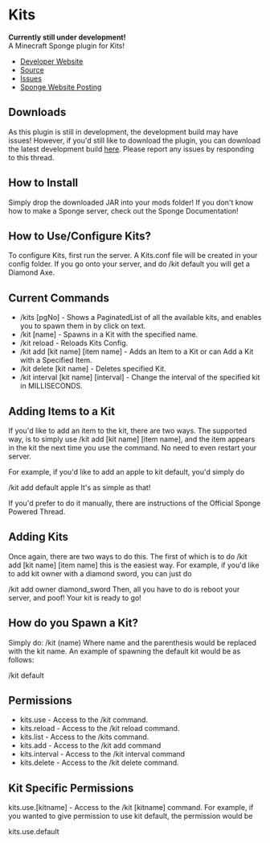 Kits
=============
**Currently still under development!**  
A Minecraft Sponge plugin for Kits!

* [Developer Website]
* [Source]
* [Issues]
* [Sponge Website Posting]

## Downloads

As this plugin is still in development, the development build may have issues! However, if you'd still like to download the plugin, you can download the latest development build [here]. Please report any issues by responding to this thread.

## How to Install

Simply drop the downloaded JAR into your mods folder! If you don't know how to make a Sponge server, check out the Sponge Documentation!

## How to Use/Configure Kits?
To configure Kits, first run the server. A Kits.conf file will be created in your config folder.  If you go onto your server, and do /kit default you will get a Diamond Axe.

## Current Commands

* /kits [pgNo] - Shows a PaginatedList of all the available kits, and enables you to spawn them in by click on text.
* /kit [name] - Spawns in a Kit with the specified name.
* /kit reload - Reloads Kits Config.
* /kit add [kit name] [item name] - Adds an Item to a Kit or can Add a Kit with a Specified Item.
* /kit delete [kit name] - Deletes specified Kit.
* /kit interval [kit name] [interval] - Change the interval of the specified kit in MILLISECONDS.

## Adding Items to a Kit

If you'd like to add an item to the kit, there are two ways. The supported way, is to simply use /kit add [kit name] [item name], and the item appears in the kit the next time you use the command. No need to even restart your server.

For example, if you'd like to add an apple to kit default, you'd simply do

/kit add default apple
It's as simple as that!

If you'd prefer to do it manually, there are instructions of the Official Sponge Powered Thread.

## Adding Kits

Once again, there are two ways to do this. The first of which is to do /kit add [kit name] [item name] this is the easiest way. For example, if you'd like to add kit owner with a diamond sword, you can just do

/kit add owner diamond_sword
Then, all you have to do is reboot your server, and poof! Your kit is ready to go!

## How do you Spawn a Kit?

Simply do:
/kit (name)
Where name and the parenthesis would be replaced with the kit name. An example of spawning the default kit would be as follows:

/kit default

## Permissions

* kits.use - Access to the /kit command.
* kits.reload - Access to the /kit reload command.
* kits.list - Access to the /kits command.
* kits.add - Access to the /kit add command
* kits.interval - Access to the /kit interval command
* kits.delete - Access to the /kit delete command.

## Kit Specific Permissions

kits.use.[kitname] - Access to the /kit [kitname] command.
For example, if you wanted to give permission to use kit default, the permission would be

kits.use.default

[Developer Website]: http://negafinity.com
[Issues]: https://github.com/hsyyid/Kits/issues
[Sponge Website Posting]: https://forums.spongepowered.org/t/kits-v0-1/7099
[Source]: https://github.com/hsyyid/Kits/tree/master/src/main/java/io/github/hsyyid
[here]: http://www.mediafire.com/download/lvum35nnsebi8l0/Kits-0.1.jar